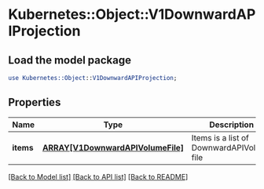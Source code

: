 # Kubernetes::Object::V1DownwardAPIProjection

## Load the model package
```perl
use Kubernetes::Object::V1DownwardAPIProjection;
```

## Properties
Name | Type | Description | Notes
------------ | ------------- | ------------- | -------------
**items** | [**ARRAY[V1DownwardAPIVolumeFile]**](V1DownwardAPIVolumeFile.md) | Items is a list of DownwardAPIVolume file | [optional] 

[[Back to Model list]](../README.md#documentation-for-models) [[Back to API list]](../README.md#documentation-for-api-endpoints) [[Back to README]](../README.md)


